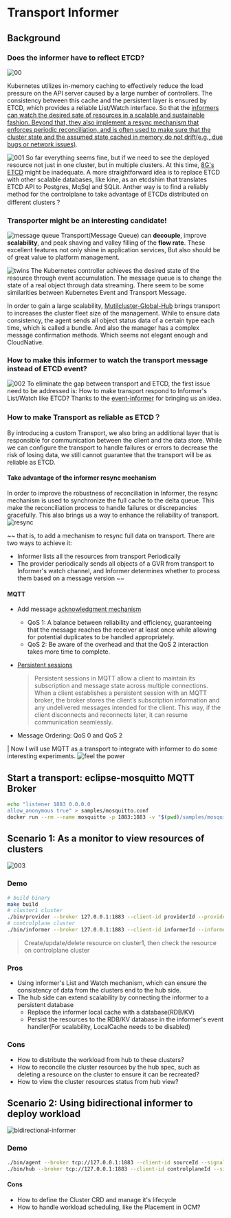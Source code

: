 # Transport Informer

## Background
### Does the informer have to reflect ETCD? 
![00](./docs/images/00.png)

Kubernetes utilizes in-memory caching to effectively reduce the load pressure on the API server caused by a large number of controllers. The consistency between this cache and the persistent layer is ensured by ETCD, which provides a reliable List/Watch interface. So that the [informers can watch the desired sate of resources in a scalable and sustainable fashion. Beyond that, they also implement a resync mechanism that enforces periodic reconciliation, and is often used to make sure that the cluster state and the assumed state cached in memory do not drift(e.g., due bugs or network issues)](https://www.oreilly.com/library/view/programming-kubernetes/9781492047094/ch01.html).

![001](./docs/images/001.png)
So far everything seems fine, but if we need to see the deployed resource not just in one cluster, but in multiple clusters. At this time, [8G's ETCD](https://github.com/etcd-io/etcd/issues/9771) might be inadequate. A more straightforward idea is to replace ETCD with other scalable databases, like kine, as an etcdshim that translates ETCD API to Postgres, MqSql and SQLit. Anther way is to find a reliably method for the controlplane to take advantage of ETCDs distributed on different clusters？

### Transporter might be an interesting candidate!

![message queue](./docs/images/message-queue.png)
Transport(Message Queue) can **decouple**, improve **scalability**, and peak shaving and valley filling of the **flow rate**. These excellent features not only shine in application services, But also should be of great value to platform management.

![twins](./docs/images/twins.png)
The Kubernetes controller achieves the desired state of the resource through event accumulation. The message queue is to change the state of a real object through data streaming. There seem to be some similarities between Kubernetes Event and Transport Message.

In order to gain a large scalability, [Mutilcluster-Global-Hub](https://github.com/stolostron/multicluster-global-hub) brings transport to increases the cluster fleet size of the management. While to ensure data consistency, the agent sends all object status data of a certain type each time, which is called a bundle. And also the manager has a complex message confirmation methods. Which seems not elegant enough and CloudNative.

### How to make this informer to watch the transport message instead of ETCD event?

![002](./docs/images/002.png)
To eliminate the gap between transport and ETCD, the first issue need to be addressed is:
How to make transport respond to Informer's List/Watch like ETCD? Thanks to the [event-informer](https://github.com/qiujian16/events-informer) for bringing us an idea. 

### How to make Transport as reliable as ETCD？

By introducing a custom Transport, we also bring an additional layer that is responsible for communication between the client and the data store. While we can configure the transport to handle failures or errors to decrease the risk of losing data, we still cannot guarantee that the transport will be as reliable as ETCD. 

#### Take advantage of the informer resync mechanism
In order to improve the robustness of reconciliation in Informer, the resync mechanism is used to synchronize the full cache to the delta queue. This make the reconciliation process to handle failures or discrepancies gracefully. This also brings us a way to enhance the reliability of transport.
![resync](./docs/images/resync.png)

~~ that is, to add a mechanism to resync full data on transport. There are two ways to achieve it: 
- Informer lists all the resources from transport Periodically 
- The provider periodically sends all objects of a GVR from transport to Informer's watch channel, and Informer determines whether to process them based on a message version ~~

#### MQTT 
- Add message [acknowledgment mechanism](https://www.hivemq.com/blog/mqtt-essentials-part-6-mqtt-quality-of-service-levels/)
    - QoS 1: A balance between reliability and efficiency, guaranteeing that the message reaches the receiver at least once while allowing for potential duplicates to be handled appropriately.
    - QoS 2:  Be aware of the overhead and that the QoS 2 interaction takes more time to complete.

- [Persistent sessions](https://www.hivemq.com/blog/mqtt-essentials-part-7-persistent-session-queuing-messages/)
    > Persistent sessions in MQTT allow a client to maintain its subscription and message state across multiple connections. When a client establishes a persistent session with an MQTT broker, the broker stores the client’s subscription information and any undelivered messages intended for the client. This way, if the client disconnects and reconnects later, it can resume communication seamlessly.

- Message Ordering: QoS 0 and QoS 2


| Now I will use MQTT as a transport to integrate with informer to do some interesting experiments.
![feel the power](./docs/images/power.png)


## Start a transport: eclipse-mosquitto MQTT Broker
```bash
echo "listener 1883 0.0.0.0
allow_anonymous true" > samples/mosquitto.conf
docker run --rm --name mosquitto -p 1883:1883 -v "$(pwd)/samples/mosquitto.conf:/mosquitto/config/mosquitto.conf" eclipse-mosquitto
```

## Scenario 1: As a monitor to view resources of clusters
![003](./docs/images/003.png)

### Demo
```bash
# build binary
make build
# cluster1 cluster
./bin/provider --broker 127.0.0.1:1883 --client-id providerId --provider-send /provider/payload --provider-receive /informer/signal --cluster cluster1
# controlplane cluster
./bin/informer --broker 127.0.0.1:1883 --client-id informerId --informer-send /informer/signal --informer-receive /provider/payload
```
> Create/update/delete resource on cluster1, then check the resource on controlplane cluster

### Pros
- Using informer's List and Watch mechanism, which can ensure the consistency of data from the clusters end to the hub side.
- The hub side can extend scalability by connecting the informer to a persistent database
  - Replace the informer local cache with a database(RDB/KV)
  - Persist the resources to the RDB/KV database in the informer's event handler(For scalability, LocalCache needs to be disabled)


### Cons
- How to distribute the workload from hub to these clusters?
- How to reconcile the cluster resources by the hub spec, such as deleting a resource on the cluster to ensure it can be recreated?
- How to view the cluster resources status from hub view?

## Scenario 2: Using bidirectional informer to deploy workload

![bidirectional-informer](./docs/images/bidirectional-informer.png)

### Demo
```bash
./bin/agent --broker tcp://127.0.0.1:1883 --client-id sourceId --signal-topic /signal --payload-topic /payload --cluster cluster1
./bin/hub --broker tcp://127.0.0.1:1883 --client-id controlplaneId --signal-topic /signal --payload-topic /payload
```

#### Cons
- How to define the Cluster CRD and manage it's lifecycle
- How to handle workload scheduling, like the Placement in OCM?